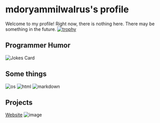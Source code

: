 # mdoryammilwalrus's profile
Welcome to my profile!
Right now, there is nothing here. There may be something in the future.
[![trophy](https://github-profile-trophy.vercel.app/?username=mdoryammilwalrus)](https://github.com/ryo-ma/github-profile-trophy)
## Programmer Humor
![Jokes Card](https://readme-jokes.vercel.app/api)
## Some things
![os](https://img.shields.io/badge/OS-Windows-lightblue/?logo=microsoft)
![html](https://img.shields.io/badge/Knows-HTML-blue/?logo=html5&logoColor=warning&color=orange)
![markdown](https://img.shields.io/badge/Knows-MarkDown-FFF?logo=markdown)
## Projects
[Website](https://mdoryammilwalrus.github.io/)
![image]()
